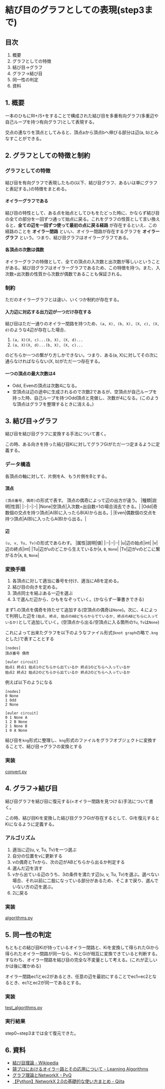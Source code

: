 # 結び目のグラフとしての表現(step3まで)

## 目次
1. 概要
2. グラフとしての特徴
3. 結び目→グラフ
4. グラフ→結び目
5. 同一性の判定
6. 資料

## 1. 概要
一本のひもにRI+/S+をすることで構成された結び目を多重有向グラフ(多重辺や自己ループを持つ有向グラフ)として表現する。


交点の連なりを頂点としてみると、頂点aから頂点bへ伸びる部分は辺(a, b)とみなすことができる。

## 2. グラフとしての特徴と制約
### グラフとしての特徴
結び目を有向グラフで表現したもの(以下、結び目グラフ、あるいは単にグラフと表記する。)の特徴をまとめる。

#### オイラーグラフである
結び目の特性として、ある点を始点としてひもをたどった時に、かならず結び目の全ての部分を一回ずつ通って始点に戻る。これをグラフの性質として言い換えると、**全ての辺を一回ずつ使って最初の点に戻る経路** が存在するといえ、この経路のことを **オイラー閉路** といい、オイラー閉路が存在するグラフを **オイラーグラフ** という。つまり、結び目グラフはオイラーグラフである。

#### 各頂点の次数は偶数
オイラーグラフの特徴として、全ての頂点の入次数と出次数が等しいということがある。結び目グラフはオイラーグラフであるため、この特徴を持つ。また、入次数=出次数の性質から次数が偶数であることも保証される。

### 制約
ただのオイラーグラフとは違い、いくつか制約が存在する。

#### 入力辺に対応する出力辺が一つだけ存在する
結び目はただ一通りのオイラー閉路を持つため、`(a, X), (b, X), (X, c), (X, d)`のような4辺が存在した場合、

1. `(a, X)(X, c)...(b, X), (X, d)...`
2. `(a, X)(X, d)...(b, X), (X, c)...`

のどちらか一つの繋がり方しかできない。つまり、ある(a, X)に対してその次に通らなければならない(X, b)がただ一つ存在する。

#### 一つの頂点の最大次数は4
+ Odd, Evenの頂点は次数4になる。
+ 空頂点は辺の途中に生成されるので次数2であるが、空頂点が自己ループを持った時、自己ループを持つOdd頂点と見做し、次数が4になる。(このような頂点はグラフを整理するときに消える。)

## 3. 結び目→グラフ
結び目を結び目グラフに変換する手法について書く。

この時、ある向きを持った結び目Kiに対してグラフGiがただ一つ定まるように定義する。

### データ構造
各頂点の軸に対して、片側をA、もう片側をBとする。

#### 頂点
`(頂点番号, 偶奇)`の形式で表す。
頂点の偶奇によって辺の出方が違う。
|種類|説明|性質|
|:-|:-|:-|
|None|空頂点|入次数=出自数=1の場合消去できる。|
|Odd|奇数個の交点を持つ頂点|A(B)に入ったらB(A)から出る。|
|Even|偶数個の交点を持つ頂点|A(B)に入ったらA(B)から出る。|

#### 辺
`(u, v, Tu, Tv)`の形式であらわす。
|属性|説明|値|
|:-|:-|:-|
|u|辺の始点|int|
|v|辺の終点|int|
|Tu|辺がuのどこから生えているか|`A`, `B`, `None`|
|Tv|辺がvのどこに繋がるか|`A`, `B`, `None`|

### 変換手順
1. 各頂点に対して適当に番号を付け、適当にABを定める。
2. 結び目の向きを定める。
3. 頂点同士を結ぶある一辺を選ぶ
4. 3.で選んだ辺から、ひもをなぞっていく。(かならず一筆書きできる)

まず1.の頂点を偶奇を持たせて追加する(空頂点の偶奇は`None`)。次に、4.によって判明した辺を`(始点, 終点, 始点のABどちらからでているか, 終点のABどちらに入っているか)`として追加していく。(空頂点から出る/空頂点に入る箇所の`Tu`, `Tv`は`None`)

これによって出来たグラフを以下のようなファイル形式(`knot graph`の略で`.kng`とした)で表すこととする

```
[nodes]
頂点番号 偶奇

[euler circuit]
始点1 終点1 始点1のどちらから出ているか 終点1のどちらへ入っているか
始点2 終点2 始点2のどちらから出ているか 終点2のどちらへ入っているか
```

例えば以下のようになる
```
[nodes]
0 None
1 Odd
2 None

[euler circuit]
0 1 None A
1 2 B None
2 1 None B
1 0 A None
```

結び目を`kng`形式に整理し、`kng`形式のファイルをグラフオブジェクトに変換することで、結び目→グラフの変換とする

### 実装
[convert.py](../graphs/convert.py)

## 4. グラフ→結び目
結び目グラフを結び目に復元する(=オイラー閉路を見つける)手法について書く。

この時、結び目Kiを変換した結び目グラフGiが存在するとして、Giを復元するとKiになるように定義する。


### アルゴリズム
1. 適当に辺(u, v, Tu, Tv)を一つ選ぶ
2. 自分の位置をvに更新する
3. vの偶奇とTvから、次の辺がABどちらから出るか判定する
4. 選んだ辺を消す
5. vから出ている辺のうち、3の条件を満たす辺(u, v, Tu, Tv)を選ぶ。選べない場合、それ以前に二股になっている部分があるため、そこまで戻り、選んでいない方の辺を選ぶ。
6. 2に戻る


### 実装
[algorithms.py](../graphs/algorithms.py)


## 5. 同一性の判定
もともとの結び目Kiが持っているオイラー閉路と、Kiを変換して得られたGiから得られたオイラー閉路が同一なら、KiとGiが相互に変換できていると判断する。すなわち、オイラー閉路を結び目の完全な不変量として考える。(これが正しいかは後に確かめる)

オイラー閉路ec1とec2があるとき、任意の辺を最初にすることでec1=ec2となるとき、ec1とec2が同一であるとする。

### 実装
[test_algorithms.py](../graphs/test_algorithms.py)

### 実行結果
step0~step3までは全て復元できた。

## 6. 資料
+ [結び目理論 - Wikipedia](https://ja.m.wikipedia.org/wiki/%E7%B5%90%E3%81%B3%E7%9B%AE%E7%90%86%E8%AB%96)
+ [競プロにおけるオイラー路とその応用について - Learning Algorithms](https://kokiymgch.hatenablog.com/entry/2017/12/07/193238)
+ [グラフ理論とNetworkX - PyQ](https://docs.pyq.jp/python/math_opt/graph.html)
+ [【Python】NetworkX 2.0の基礎的な使い方まとめ - Qiita](https://qiita.com/kzm4269/items/081ff2fdb8a6b0a6112f)